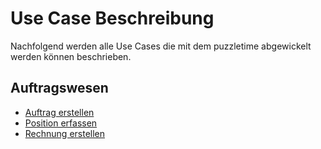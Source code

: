 
# Use Case Beschreibung
Nachfolgend werden alle Use Cases die mit dem puzzletime abgewickelt werden können beschrieben. 

## Auftragswesen

* [Auftrag erstellen](createorder.md)
* [Position erfassen](creatposition.md)
* [Rechnung erstellen](createinvoice.md)
